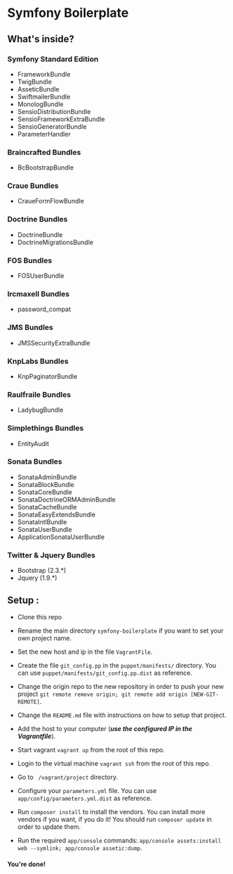 Symfony Boilerplate
===================

What's inside?
--------------

### Symfony Standard Edition

* FrameworkBundle
* TwigBundle
* AsseticBundle
* SwiftmailerBundle
* MonologBundle
* SensioDistributionBundle
* SensioFrameworkExtraBundle
* SensioGeneratorBundle
* ParameterHandler

### Braincrafted Bundles

* BcBootstrapBundle

### Craue Bundles

* CraueFormFlowBundle

### Doctrine Bundles

* DoctrineBundle
* DoctrineMigrationsBundle

### FOS Bundles

* FOSUserBundle

### Ircmaxell Bundles

* password_compat

### JMS Bundles

* JMSSecurityExtraBundle

### KnpLabs Bundles

* KnpPaginatorBundle

### Raulfraile Bundles

* LadybugBundle

### Simplethings Bundles

* EntityAudit

### Sonata Bundles

* SonataAdminBundle
* SonataBlockBundle
* SonataCoreBundle
* SonataDoctrineORMAdminBundle
* SonataCacheBundle
* SonataEasyExtendsBundle
* SonataIntlBundle
* SonataUserBundle
* ApplicationSonataUserBundle

### Twitter & Jquery Bundles

* Bootstrap (2.3.*)
* Jquery (1.9.*)

Setup :
-------

* Clone this repo

* Rename the main directory ```symfony-boilerplate``` if you want to set your own project name.

* Set the new host and ip in the file ```VagrantFile```.

* Create the file ```git_config.pp``` in the ```puppet/manifests/``` directory. You can use ```puppet/manifests/git_config.pp.dist``` as reference.

* Change the origin repo to the new repository in order to push your new project ```git remote remove origin; git remote add origin [NEW-GIT-REMOTE]```.

* Change the ```README.md``` file with instructions on how to setup that project.

* Add the host to your computer (_**use the configured IP in the Vagrantfile**_).

* Start vagrant ```vagrant up``` from the root of this repo.

* Login to the virtual machine ```vagrant ssh``` from the root of this repo.

* Go to ``` /vagrant/project``` directory.

* Configure your ```parameters.yml``` file. You can use ```app/config/parameters.yml.dist``` as reference.

* Run ```composer install``` to install the vendors. You can install more vendors if you want, if you do it! You should run ```composer update``` in order to update them.

* Run the required ```app/console``` commands: ```app/console assets:install web --symlink; app/console assetic:dump```.

#### You're done!

